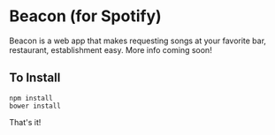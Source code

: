 Beacon (for Spotify)
====================

Beacon is a web app that makes requesting songs at your favorite bar, restaurant, establishment easy.  More info coming soon!

To Install
----------
```
npm install
bower install
```

That's it!